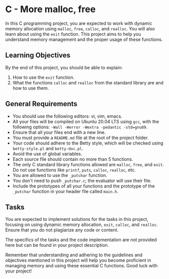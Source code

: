 # C - More malloc, free

In this C programming project, you are expected to work with dynamic memory allocation using `malloc`, `free`, `calloc`, and `realloc`. You will also learn about using the `exit` function. This project aims to help you understand memory management and the proper usage of these functions.

## Learning Objectives

By the end of this project, you should be able to explain:

1. How to use the `exit` function.
2. What the functions `calloc` and `realloc` from the standard library are and how to use them.

## General Requirements

- You should use the following editors: vi, vim, emacs.
- All your files will be compiled on Ubuntu 20.04 LTS using `gcc`, with the following options: `-Wall -Werror -Wextra -pedantic -std=gnu89`.
- Ensure that all your files end with a new line.
- You must provide a `README.md` file at the root of the project folder.
- Your code should adhere to the Betty style, which will be checked using `betty-style.pl` and `betty-doc.pl`.
- Avoid the use of global variables.
- Each source file should contain no more than 5 functions.
- The only C standard library functions allowed are `malloc`, `free`, and `exit`. Do not use functions like `printf`, `puts`, `calloc`, `realloc`, etc.
- You are allowed to use the `_putchar` function.
- You don't need to push `_putchar.c`; the evaluator will use their file.
- Include the prototypes of all your functions and the prototype of the `_putchar` function in your header file called `main.h`.

## Tasks

You are expected to implement solutions for the tasks in this project, focusing on using dynamic memory allocation, `exit`, `calloc`, and `realloc`. Ensure that you do not plagiarize any code or content.

The specifics of the tasks and the code implementation are not provided here but can be found in your project description.

Remember that understanding and adhering to the guidelines and objectives mentioned in this project will help you become proficient in managing memory and using these essential C functions. Good luck with your project!

